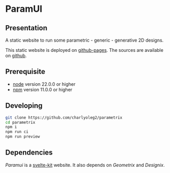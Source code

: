 ParamUI
=======


Presentation
------------

A static website to run some parametric - generic - generative 2D designs.

This static website is deployed on [github-pages](https://charlyoleg2.github.io/parametrix).
The sources are available on [github](https://github.com/charlyoleg2/parametrix).


Prerequisite
------------

- [node](https://nodejs.org) version 22.0.0 or higher
- [npm](https://docs.npmjs.com/cli/v7/commands/npm) version 11.0.0 or higher


Developing
----------

```bash
git clone https://github.com/charlyoleg2/parametrix
cd parametrix
npm i
npm run ci
npm run preview
```


Dependencies
------------

*Paramui* is a [svelte-kit](https://kit.svelte.dev/) website. It also depends on *Geometrix* and *Designix*.


